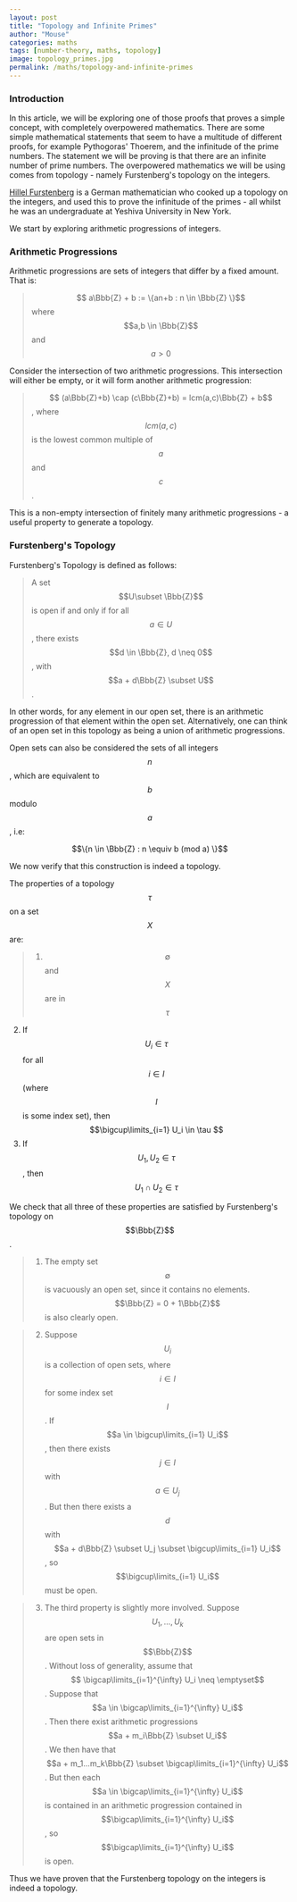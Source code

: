 ```yaml
---
layout: post
title: "Topology and Infinite Primes"
author: "Mouse"
categories: maths
tags: [number-theory, maths, topology]
image: topology_primes.jpg
permalink: /maths/topology-and-infinite-primes
---
```


### Introduction

In this article, we will be exploring one of those proofs that proves a simple concept, with completely overpowered mathematics. There are some simple mathematical statements that seem to have a multitude of different proofs, for example Pythogoras' Thoerem, and the infinitude of the prime numbers. The statement we will be proving is that there are an infinite number of prime numbers. The overpowered mathematics we will be using comes from topology - namely Furstenberg's topology on the integers.

[Hillel Furstenberg](https://en.wikipedia.org/wiki/Hillel_Furstenberg) is a German mathematician who cooked up a topology on the integers, and used this to prove the infinitude of the primes - all whilst he was an undergraduate at Yeshiva University in New York.

We start by exploring arithmetic progressions of integers.

### Arithmetic Progressions

Arithmetic progressions are sets of integers that differ by a fixed amount. That is:

>$$ a\Bbb{Z} + b := \{an+b : n \in \Bbb{Z} \}$$ where $$a,b \in \Bbb{Z}$$ and $$a > 0$$

Consider the intersection of two arithmetic progressions. This intersection will either be empty, or it will form another arithmetic progression:

>$$ (a\Bbb{Z}+b) \cap (c\Bbb{Z}+b) = lcm(a,c)\Bbb{Z} + b$$, where $$lcm(a,c)$$ is the lowest common multiple of $$a$$ and $$c$$.

This is a non-empty intersection of finitely many arithmetic progressions - a useful property to generate a topology.

### Furstenberg's Topology

Furstenberg's Topology is defined as follows:

> A set $$U\subset \Bbb{Z}$$ is open if and only if for all $$a \in U$$, there exists  $$d \in \Bbb{Z}, d \neq 0$$, with $$a + d\Bbb{Z} \subset U$$.

In other words, for any element in our open set, there is an arithmetic progression of that element within the open set. Alternatively, one can think of an open set in this topology as being a union of arithmetic progressions.

Open sets can also be considered the sets of all integers $$n$$, which are equivalent to $$b$$ modulo $$a$$, i.e:

$$\{n \in \Bbb{Z} : n \equiv b (mod a) \}$$

We now verify that this construction is indeed a topology.

The properties of a topology $$\tau$$ on a set $$X$$ are:
>1. $$\emptyset$$ and $$X$$ are in $$\tau$$
2. If $$U_i \in \tau$$ for all $$i \in I$$ (where $$I$$ is some index set), then $$\bigcup\limits_{i=1} U_i \in \tau $$
3. If $$U_1, U_2 \in \tau$$, then $$U_1 \cap U_2 \in \tau$$

We check that all three of these properties are satisfied by Furstenberg's topology on $$\Bbb{Z}$$.

>1. The empty set $$\emptyset$$ is vacuously an open set, since it contains no elements. $$\Bbb{Z} = 0 + 1\Bbb{Z}$$ is also clearly open.

>2. Suppose $$U_i$$ is a collection of open sets, where $$i \in I$$ for some index set $$I$$. If $$a \in \bigcup\limits_{i=1} U_i$$, then there exists $$j \in I$$ with $$a \in U_j$$. But then there exists a $$d$$ with $$a + d\Bbb{Z} \subset U_j \subset \bigcup\limits_{i=1} U_i$$, so $$\bigcup\limits_{i=1} U_i$$ must be open.

>3. The third property is slightly more involved. Suppose $$U_1, ..., U_k$$ are open sets in $$\Bbb{Z}$$. Without loss of generality, assume that $$ \bigcap\limits_{i=1}^{\infty} U_i \neq \emptyset$$. Suppose that $$a \in \bigcap\limits_{i=1}^{\infty} U_i$$. Then there exist arithmetic progressions $$a + m_i\Bbb{Z} \subset U_i$$. We then have that $$a + m_1...m_k\Bbb{Z} \subset \bigcap\limits_{i=1}^{\infty} U_i$$. But then each $$a \in \bigcap\limits_{i=1}^{\infty} U_i$$ is contained in an arithmetic progression contained in $$\bigcap\limits_{i=1}^{\infty} U_i$$, so $$\bigcap\limits_{i=1}^{\infty} U_i$$ is open.

Thus we have proven that the Furstenberg topology on the integers is indeed a topology.
